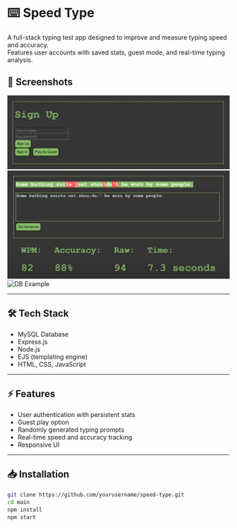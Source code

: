 ﻿# ⌨️ Speed Type

A full-stack typing test app designed to improve and measure typing speed and accuracy.  
Features user accounts with saved stats, guest mode, and real-time typing analysis.


## 📸 Screenshots
![Sign In Screen](readmeimages\sign-up-screen.png)
![Typing Test](readmeimages\end-screen.png)
![DB Example]([readmeimages\db-example.png](https://github.com/AntNeedsHelp/Speed-Type/blob/main/readmeimages/db-example.png))    

---

## 🛠️ Tech Stack
- MySQL Database  
- Express.js  
- Node.js  
- EJS (templating engine)  
- HTML, CSS, JavaScript  

---

## ⚡ Features
- User authentication with persistent stats  
- Guest play option  
- Randomly generated typing prompts  
- Real-time speed and accuracy tracking  
- Responsive UI  

---

## 📥 Installation
```bash
git clone https://github.com/yourusername/speed-type.git
cd main
npm install
npm start

